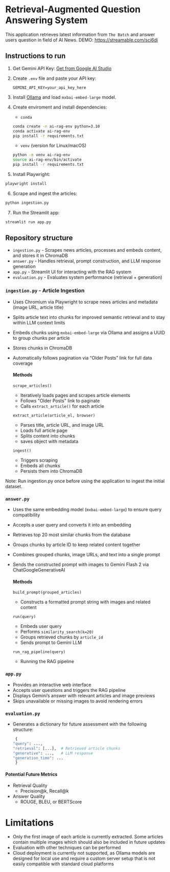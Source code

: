 # Retrieval-Augmented Question Answering System
This application retrieves latest information from `The Batch` and answer users question in field of AI News.
DEMO: https://streamable.com/sci6di

## Instructions to run
1. Get Gemini API Key:
   [Get from Google AI Studio](https://aistudio.google.com/apikey)

2. Create `.env` file and paste your API key:
   ```env
   GEMINI_API_KEY=your_api_key_here
   ```
3. Install [Ollama](https://ollama.com/)  and load `mxbai-embed-large` model.
4. Create enviroment and install dependencies:
   - `conda`
    ```bash
   conda create -n ai-rag-env python=3.10
   conda activate ai-rag-env
   pip install -r requirements.txt
    ```
   - `venv` (version for Linux/macOS)
   ```bash
   python -m venv ai-rag-env
   source ai-rag-env/bin/activate
   pip install -r requirements.txt
   ```
5. Install Playwright:
```bash
playwright install
```
6. Scrape and ingest the articles:
```bash
python ingestion.py
```
7. Run the Streamlit app:
```bash
streamlit run app.py
```

## Repository structure
- `ingestion.py` - Scrapes news articles, processes and embeds content, and stores it in ChromaDB
-  `answer.py` - Handles retrieval, prompt construction, and LLM response generation
-  `app.py` - Streamlit UI for interacting with the RAG system
-  `evaluation.py` - Evaluates system performance (retrieval + generation)


### `ingestion.py` - Article Ingestion
- Uses Chromium via Playwright to scrape news articles and metadata (image URL, article title)
- Splits article text into chunks for improved semantic retrieval and to stay within LLM context limits
- Embeds chunks using `mxbai-embed-large` via Ollama and assigns a UUID to group chunks per article
- Stores chunks in ChromaDB
- Automatically follows pagination via “Older Posts” link for full data coverage
  #### Methods
  `scrape_articles()`
  - Iteratively loads pages and scrapes article elements
  - Follows "Older Posts" link to paginate
  - Calls `extract_article()` for each article
    
  `extract_article(article_el, browser)`
  - Parses title, article URL, and image URL
  - Loads full article page
  - Splits content into chunks
  - saves object with metadata
 
  `ingest()`
  - Triggers scraping
  - Embeds all chunks
  - Persists them into ChromaDB

Note: Run ingestion.py once before using the application to ingest the initial dataset.

### `answer.py`
- Uses the same embedding model (`mxbai-embed-large`) to ensure query compatibility
- Accepts a user query and converts it into an embedding
- Retrieves top 20 most similar chunks from the database
- Groups chunks by article ID to keep related content together
- Combines grouped chunks, image URLs, and text into a single prompt
- Sends the constructed prompt with images to Gemini Flash 2 via ChatGoogleGenerativeAI
    #### Methods
  `build_prompt(grouped_articles)`
  - Constructs a formatted prompt string with images and related content
    
  `run(query)`
  - Embeds user query
  - Performs `similarity_search(k=20)`
  - Groups retrieved chunks by `article_id`
  - Sends prompt to Gemini LLM
 
  `run_rag_pipeline(query)`
  - Running the RAG pipeline

### `app.py`
  - Provides an interactive web interface
  - Accepts user questions and triggers the RAG pipeline
  - Displays Gemini’s answer with relevant articles and image previews    
  - Skips unavailable or missing images to avoid rendering errors

### `evaluation.py`
- Generates a dictionary for future assessment with the following structure:
  ```python
   {
  "query": ...,
  "retrieval": [...],  # Retrieved article chunks
  "generative": ...,   # LLM response
  "generation_time": ...
   }

  ```
#### Potential Future Metrics
- Retrieval Quality
   - Precision@k, Recall@k
- Answer Quality 
   - ROUGE, BLEU, or BERTScore 






# Limitations
- Only the first image of each article is currently extracted. Some articles contain multiple images which should also be included in future updates
- Evaluation with other techniques can be performed
- Cloud deployment is currently not supported, as Ollama models are designed for local use and require a custom server setup that is not easily compatible with standard cloud platforms
